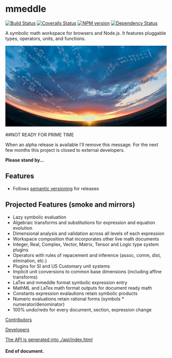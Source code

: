# mmeddle 
[![Build Status][travis-image]][travis-url] 
[![Coveralls Status][coveralls-image]][coveralls-url]
[![NPM version][npm-image]][npm-url]
[![Dependency Status][depstat-image]][depstat-url]

[npm-url]: https://www.npmjs.com/package/mmeddle
[npm-image]: https://badge.fury.io/js/mmeddle.svg
[travis-url]: https://travis-ci.org/jfogarty/mmeddle
[travis-image]: https://img.shields.io/travis/jfogarty/mmeddle.svg?branch=master
[coveralls-url]: https://coveralls.io/r/jfogarty/mmeddle
[coveralls-image]: https://img.shields.io/coveralls/jfogarty/mmeddle.svg
[depstat-url]: https://david-dm.org/jfogarty/mmeddle
[depstat-image]: https://david-dm.org/jfogarty/mmeddle.svg

A symbolic math workspace for browsers and Node.js. It features pluggable types, operators, units, and functions.

![backgound math art](images/art/mathart1.jpg)

##NOT READY FOR PRIME TIME

When an alpha release is available I'll remove this message.
For the next few months this project is closed to external developers.

**Please stand by...**

## Features
* Follows [semantic versioning](http://semver.org/) for releases

## Projected Features (smoke and mirrors)
* Lazy symbolic evaluation
* Algebraic transforms and substitutions for expression and equation evolution
* Dimensional analysis and validation across all levels of each expression
* Workspace composition that incorporates other live math documents
* Integer, Real, Complex, Vector, Matrix, Tensor and Logic type system plugins
* Operators with rules of repacement and inference (assoc, comm, dist, elmination, etc.)
* Plugins for SI and US Customary unit systems
* Implicit unit conversions to common base dimensions (including affine transforms)
* LaTex and mmeddle format symbolic expression entry
* MathML and LaTex math format outputs for document ready math
* Constants expression evalautions retain symbolic products
* Numeric evaluations retain rational forms (symbols * numerator/denominator)
* 100% undo/redo for every document, section, expression change

[Contributors](CONTRIBUTING.md)

[Developers](docs/DEVELOPERS.md)

[The API is generated into ./api/index.html](api/index.html)

#### End of document.

